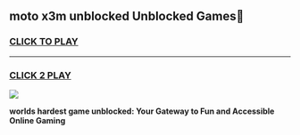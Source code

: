 
## moto x3m unblocked Unblocked Games👋
<h3>
<a href="https://premium.freeplayer.one?title=moto_x3m_unblocked&ref=16F">CLICK TO PLAY</a></h3>
<hr>

<h3>
<a href="https://premium.freeplayer.one?title=moto_x3m_unblocked&ref=16F">CLICK 2 PLAY</a>
  
</h3>

<a href="https://premium.freeplayer.one?title=moto_x3m_unblocked&ref=16F/"><img src="https://clearcache.store/games.png"></a>


**worlds hardest game unblocked: Your Gateway to Fun and Accessible Online Gaming**
